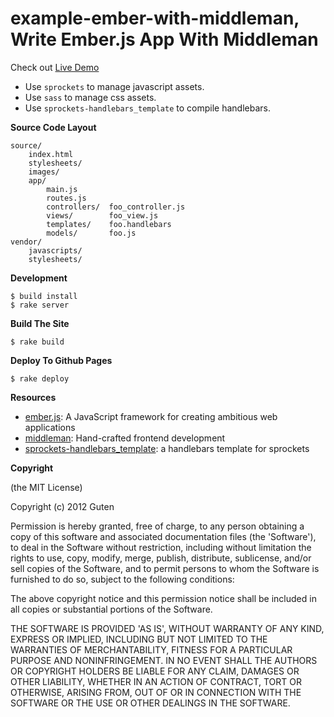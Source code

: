 example-ember-with-middleman, Write Ember.js App With Middleman
=================================================================

Check out [Live Demo](http://gutenye.github.com/example-ember-with-middleman)

* Use `sprockets` to manage javascript assets. 
* Use `sass` to manage css assets.
* Use `sprockets-handlebars_template` to compile handlebars.

**Source Code Layout**

	source/
		index.html
		stylesheets/
		images/
		app/
			main.js
			routes.js
			controllers/  foo_controller.js
			views/        foo_view.js
			templates/    foo.handlebars
			models/       foo.js
	vendor/
		javascripts/
		stylesheets/

**Development**

	$ build install
	$ rake server
	
**Build The Site**

	$ rake build

**Deploy To Github Pages**

	$ rake deploy

**Resources**

* [ember.js](http://www.emberjs.com/): A JavaScript framework for creating ambitious web applications 
* [middleman](http://middlemanapp.com/): Hand-crafted frontend development 
* [sprockets-handlebars_template](https://github.com/GutenYe/sprockets-handlebars_template): a handlebars template for sprockets 

**Copyright**

(the MIT License)

Copyright (c) 2012 Guten

Permission is hereby granted, free of charge, to any person obtaining a copy of this software and associated documentation files (the 'Software'), to deal in the Software without restriction, including without limitation the rights to use, copy, modify, merge, publish, distribute, sublicense, and/or sell copies of the Software, and to permit persons to whom the Software is furnished to do so, subject to the following conditions:

The above copyright notice and this permission notice shall be included in all copies or substantial portions of the Software.

THE SOFTWARE IS PROVIDED 'AS IS', WITHOUT WARRANTY OF ANY KIND, EXPRESS OR IMPLIED, INCLUDING BUT NOT LIMITED TO THE WARRANTIES OF MERCHANTABILITY, FITNESS FOR A PARTICULAR PURPOSE AND NONINFRINGEMENT.  IN NO EVENT SHALL THE AUTHORS OR COPYRIGHT HOLDERS BE LIABLE FOR ANY CLAIM, DAMAGES OR OTHER LIABILITY, WHETHER IN AN ACTION OF CONTRACT, TORT OR OTHERWISE, ARISING FROM, OUT OF OR IN CONNECTION WITH THE SOFTWARE OR THE USE OR OTHER DEALINGS IN THE SOFTWARE.
